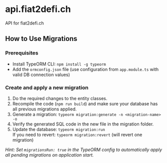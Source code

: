 # api.fiat2defi.ch
API for fiat2defi.ch

## How to Use Migrations
### Prerequisites
* Install TypeORM CLI: `npm install -g typeorm`
* Add the `ormconfig.json` file (use configuration from `app.module.ts` with valid DB connection values)
### Create and apply a new migration
1. Do the required changes to the entity classes.
2. Recompile the code (`npm run build`) and make sure your database has all previous migrations applied.
3. Generate a migration: `typeorm migration:generate -n <migration-name> -o`
4. Verify the generated SQL code in the new file in the migration folder.
5. Update the database: `typeorm migration:run` \
If you need to revert: `typeorm migration:revert` (will revert one migration)

*Hint: Set `migrationsRun: true` in the TypeORM config to automatically apply all pending migrations on application start.*